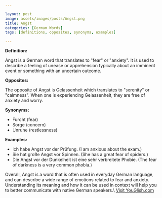 ```yaml
---

layout: post
image: assets/images/posts/Angst.png
title: Angst
categories: [German Words]
tags: [definitions, opposites, synonyms, examples]

---
```


**Definition:** 

Angst is a German word that translates to "fear" or "anxiety". It is used to describe a feeling of unease or apprehension typically about an imminent event or something with an uncertain outcome.

**Opposites:**

The opposite of Angst is Gelassenheit which translates to "serenity" or "calmness". When one is experiencing Gelassenheit, they are free of anxiety and worry.

**Synonyms:**

- Furcht (fear)
- Sorge (concern)
- Unruhe (restlessness)

**Examples:**

- Ich habe Angst vor der Prüfung. (I am anxious about the exam.)
- Sie hat große Angst vor Spinnen. (She has a great fear of spiders.)
- Die Angst vor der Dunkelheit ist eine sehr verbreitete Phobie. (The fear of darkness is a very common phobia.)

Overall, Angst is a word that is often used in everyday German language, and can describe a wide range of emotions related to fear and anxiety. Understanding its meaning and how it can be used in context will help you to better communicate with native German speakers.\ <a id="yg-widget-0" class="youglish-widget" data-query="Angst" data-lang="german" data-components="8412" data-auto-start="0" data-bkg-color="theme_light" data-title="How%20to%20pronounce%20Angst%20in%20German"  rel="nofollow" href="https://youglish.com">Visit YouGlish.com</a><script async src="https://youglish.com/public/emb/widget.js" charset="utf-8"></script>